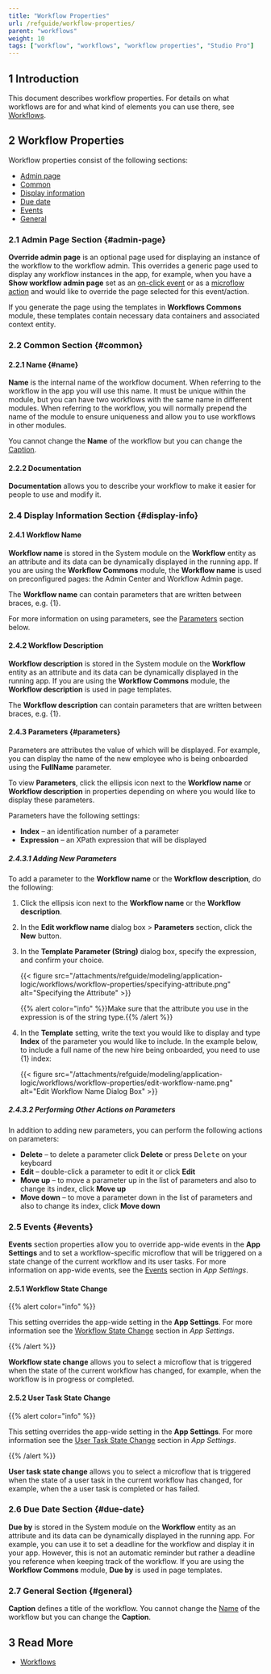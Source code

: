 ```yaml
---
title: "Workflow Properties"
url: /refguide/workflow-properties/
parent: "workflows"
weight: 10
tags: ["workflow", "workflows", "workflow properties", "Studio Pro"]
---
```


## 1 Introduction

This document describes workflow properties. For details on what workflows are for and what kind of elements you can use there, see [Workflows](/refguide/workflows/).

## 2 Workflow Properties

Workflow properties consist of the following sections:

* [Admin page](#admin-page)
* [Common](#common)
* [Display information](#display-info)
* [Due date](#due-date)
* [Events](#events)
* [General](#general)

### 2.1 Admin Page Section {#admin-page} 

**Override admin page** is an optional page used for displaying an instance of the workflow to the workflow admin. This overrides a generic page used to display any workflow instances in the app, for example, when you have a **Show workflow admin page** set as an [on-click event](/refguide/on-click-event/#show-workflow-page) or as a [microflow action](/refguide/show-workflow-page/) and would like to override the page selected for this event/action. 

If you generate the page using the templates in **Workflows Commons** module, these templates contain necessary data containers and associated context entity.

### 2.2 Common Section {#common}

#### 2.2.1 Name {#name}

**Name** is the internal name of the workflow document. When referring to the workflow in the app you will use this name. It must be unique within the module, but you can have two workflows with the same name in different modules. When referring to the workflow, you will normally prepend the name of the module to ensure uniqueness and allow you to use workflows in other modules. 

You cannot change the **Name** of the workflow but you can change the [Caption](#general).

#### 2.2.2 Documentation

**Documentation** allows you to describe your workflow to make it easier for people to use and modify it.

### 2.4 Display Information Section {#display-info}

#### 2.4.1 Workflow Name

**Workflow name** is stored in the System module on the **Workflow** entity as an attribute and its data can be dynamically displayed in the running app. If you are using the **Workflow Commons** module, the **Workflow name** is used on preconfigured pages: the Admin Center and Workflow Admin page. 

The **Workflow name** can contain parameters that are written between braces, e.g. {1}.

For more information on using parameters, see the [Parameters](#parameters) section below.

#### 2.4.2 Workflow Description

**Workflow description** is stored in the System module on the **Workflow** entity as an attribute and its data can be dynamically displayed in the running app. If you are using the **Workflow Commons** module, the **Workflow description** is used in page templates. 

The **Workflow description** can contain parameters that are written between braces, e.g. {1}.

#### 2.4.3 Parameters {#parameters}

Parameters are attributes the value of which will be displayed. For example, you can display the name of the new employee who is being onboarded using the **FullName**  parameter.

To view **Parameters**, click the ellipsis icon next to the **Workflow name** or **Workflow description** in properties depending on where you would like to display these parameters. 

Parameters have the following settings:

* **Index** – an identification number of a parameter
* **Expression** – an XPath expression that will be displayed

##### 2.4.3.1 Adding New Parameters

To add a parameter to the **Workflow name** or the **Workflow description**, do the following:

1. Click the ellipsis icon next to the **Workflow name** or the **Workflow description**.

2. In the **Edit workflow name** dialog box > **Parameters** section, click the **New** button. 

3. In the **Template Parameter (String)** dialog box, specify the expression, and confirm your choice. 

    {{< figure src="/attachments/refguide/modeling/application-logic/workflows/workflow-properties/specifying-attribute.png" alt="Specifying the Attribute" >}}

    {{% alert color="info" %}}Make sure that the attribute you use in the expression is of the string type.{{% /alert %}}

4. In the **Template** setting, write the text you would like to display and type **Index** of the parameter you would like to include. In the example below, to include a full name of the new hire being onboarded, you need to use {1} index:

    {{< figure src="/attachments/refguide/modeling/application-logic/workflows/workflow-properties/edit-workflow-name.png" alt="Edit Workflow Name Dialog Box" >}}

##### 2.4.3.2 Performing Other Actions on Parameters

In addition to adding new parameters, you can perform the following actions on parameters:

* **Delete** – to delete a parameter click **Delete** or press <kbd>Delete</kbd> on your keyboard
* **Edit** – double-click a parameter to edit it or click **Edit**
* **Move up** – to move a parameter up in the list of parameters and also to change its index, click **Move up**
* **Move down** – to move a parameter down in the list of parameters and also to change its index, click **Move down**

### 2.5 Events {#events}

**Events** section properties allow you to override app-wide events in the **App Settings** and to set a workflow-specific microflow that will be triggered on a state change of the current workflow and its user tasks. For more information on app-wide events, see the [Events](/refguide/app-settings/#events) section in *App Settings*.

#### 2.5.1 Workflow State Change 

{{% alert color="info" %}}

This setting overrides the app-wide setting in the **App Settings**. For more information see the [Workflow State Change](/refguide/app-settings/#workflow-state-change) section in *App Settings*.

{{% /alert %}}

**Workflow state change** allows you to select a microflow that is triggered when the state of the current workflow has changed, for example, when the workflow is in progress or completed. 

#### 2.5.2 User Task State Change

{{% alert color="info" %}}

This setting overrides the app-wide setting in the **App Settings**. For more information see the [User Task State Change](/refguide/app-settings/#user-task-state-change) section in *App Settings*.

{{% /alert %}}

**User task state change** allows you to select a microflow that is triggered when the state of a user task in the current workflow has changed, for example, when the a user task is completed or has failed. 

### 2.6 Due Date Section {#due-date}

**Due by** is stored in the System module on the **Workflow** entity as an attribute and its data can be dynamically displayed in the running app. For example, you can use it to set a deadline for the workflow and display it in your app. However, this is not an automatic reminder but rather a deadline you reference when keeping track of the workflow. If you are using the **Workflow Commons** module, **Due by** is used in page templates. 

### 2.7 General Section {#general}

**Caption** defines a title of the workflow. You cannot change the [Name](#name) of the workflow but you can change the **Caption**.

## 3 Read More

* [Workflows](/refguide/workflows/)